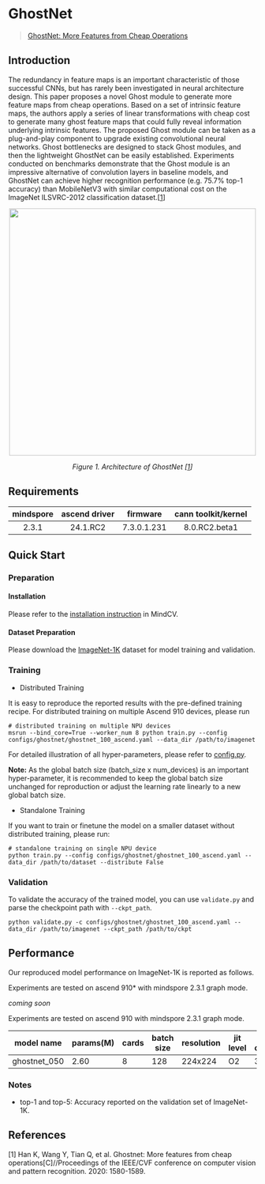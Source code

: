 # GhostNet
> [GhostNet: More Features from Cheap Operations](https://arxiv.org/abs/1911.11907)

## Introduction

The redundancy in feature maps is an important characteristic of those successful CNNs, but has rarely been
investigated in neural architecture design. This paper proposes a novel Ghost module to generate more feature maps from
cheap operations. Based on a set of intrinsic feature maps, the authors apply a series of linear transformations with
cheap cost to generate many ghost feature maps that could fully reveal information underlying intrinsic features. The
proposed Ghost module can be taken as a plug-and-play component to upgrade existing convolutional neural networks.
Ghost bottlenecks are designed to stack Ghost modules, and then the lightweight GhostNet can be easily
established. Experiments conducted on benchmarks demonstrate that the Ghost module is an impressive alternative of
convolution layers in baseline models, and GhostNet can achieve higher recognition performance (e.g. 75.7% top-1
accuracy) than MobileNetV3 with similar computational cost on the ImageNet ILSVRC-2012 classification
dataset.[[1](#references)]

<p align="center">
  <img src="https://user-images.githubusercontent.com/53842165/230816651-8466df07-dddc-4a42-9a2d-743e8f2fdad3.png" width=500 />
</p>
<p align="center">
  <em>Figure 1. Architecture of GhostNet [<a href="#references">1</a>] </em>
</p>

## Requirements
| mindspore | ascend driver |  firmware   | cann toolkit/kernel |
| :-------: | :-----------: | :---------: | :-----------------: |
|   2.3.1   |   24.1.RC2    | 7.3.0.1.231 |    8.0.RC2.beta1    |

## Quick Start

### Preparation

#### Installation
Please refer to the [installation instruction](https://mindspore-lab.github.io/mindcv/installation/) in MindCV.

#### Dataset Preparation
Please download the [ImageNet-1K](https://www.image-net.org/challenges/LSVRC/2012/index.php) dataset for model training and validation.

### Training

* Distributed Training

It is easy to reproduce the reported results with the pre-defined training recipe. For distributed training on multiple Ascend 910 devices, please run

```shell
# distributed training on multiple NPU devices
msrun --bind_core=True --worker_num 8 python train.py --config configs/ghostnet/ghostnet_100_ascend.yaml --data_dir /path/to/imagenet
```




For detailed illustration of all hyper-parameters, please refer to [config.py](https://github.com/mindspore-lab/mindcv/blob/main/config.py).

**Note:**  As the global batch size  (batch_size x num_devices) is an important hyper-parameter, it is recommended to keep the global batch size unchanged for reproduction or adjust the learning rate linearly to a new global batch size.

* Standalone Training

If you want to train or finetune the model on a smaller dataset without distributed training, please run:

```shell
# standalone training on single NPU device
python train.py --config configs/ghostnet/ghostnet_100_ascend.yaml --data_dir /path/to/dataset --distribute False
```

### Validation

To validate the accuracy of the trained model, you can use `validate.py` and parse the checkpoint path with `--ckpt_path`.

```shell
python validate.py -c configs/ghostnet/ghostnet_100_ascend.yaml --data_dir /path/to/imagenet --ckpt_path /path/to/ckpt
```

## Performance

Our reproduced model performance on ImageNet-1K is reported as follows.

Experiments are tested on ascend 910* with mindspore 2.3.1 graph mode.

*coming soon*

Experiments are tested on ascend 910 with mindspore 2.3.1 graph mode.

| model name   | params(M) | cards | batch size | resolution | jit level | graph compile | ms/step | img/s   | acc@top1 | acc@top5 | recipe                                                                                              | weight                                                                                       |
| ------------ | --------- | ----- | ---------- | ---------- | --------- | ------------- | ------- | ------- | -------- | -------- | --------------------------------------------------------------------------------------------------- | -------------------------------------------------------------------------------------------- |
| ghostnet_050 | 2.60      | 8     | 128        | 224x224    | O2        | 383s          | 211.13  | 4850.09 | 66.03    | 86.64    | [yaml](https://github.com/mindspore-lab/mindcv/blob/main/configs/ghostnet/ghostnet_050_ascend.yaml) | [weights](https://download.mindspore.cn/toolkits/mindcv/ghostnet/ghostnet_050-85b91860.ckpt) |

### Notes
- top-1 and top-5: Accuracy reported on the validation set of ImageNet-1K.

## References

[1] Han K, Wang Y, Tian Q, et al. Ghostnet: More features from cheap operations[C]//Proceedings of the IEEE/CVF conference on computer vision and pattern recognition. 2020: 1580-1589.
